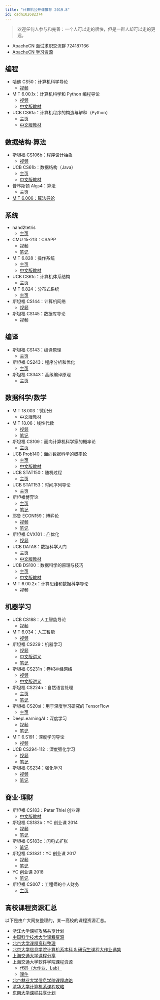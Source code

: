 ```yaml
---
title: "计算机公开课推荐 2019.8"
id: csdn102682374
---
```


> 欢迎任何人参与和完善：一个人可以走的很快，但是一群人却可以走的更远。

*   ApacheCN 面试求职交流群 724187166
*   [ApacheCN 学习资源](http://www.apachecn.org/)

## 编程

*   哈佛 CS50：计算机科学导论
    *   [视频](http://open.163.com/special/opencourse/cs50.html)
*   MIT 6.00.1x：计算机科学和 Python 编程导论
    *   [视频](http://www.xuetangx.com/courses/course-v1:MITx+6_00_1x+sp/about)
    *   [中文版教材](https://legacy.gitbook.com/book/lenkimo/byte-of-python-chinese-edition/details)
*   UCB CS61a：计算机程序的构造与解释（Python）
    *   [主页](https://cs61a.org/)
    *   [中文版教材](https://github.com/wizardforcel/sicp-py-zh)

## 数据结构·算法

*   斯坦福 CS106b：程序设计抽象
    *   [视频](http://open.163.com/special/opencourse/abstractions.html)
*   UCB CS61b：数据结构（Java）
    *   [主页](https://inst.eecs.berkeley.edu/~cs61b/)
    *   [中文版教材](https://github.com/apachecn/cs61b-textbook-zh)
*   普林斯顿 Algs4：算法
    *   [主页](http://algs4.cs.princeton.edu/)
*   [MIT 6.006：算法导论](http://open.163.com/special/opencourse/algorithms.html)

## 系统

*   nand2tetris
    *   [主页](http://www.nand2tetris.org/)
*   CMU 15-213：CSAPP
    *   [视频](https://www.bilibili.com/video/av20304787)
    *   [笔记](http://wdxtub.com/2016/04/16/thin-csapp-1/)
*   MIT 6.828：操作系统
    *   [主页](https://pdos.csail.mit.edu/6.828/)
    *   [中文版教材](https://legacy.gitbook.com/book/th0ar/xv6-chinese)
*   UCB CS61c：计算机体系结构
    *   [主页](http://www-inst.eecs.berkeley.edu/~cs61c/)
*   MIT 6.824：分布式系统
    *   [主页](https://pdos.csail.mit.edu/6.824/)
*   斯坦福 CS144：计算机网络
    *   [视频](https://www.bilibili.com/video/av11930774/)
*   斯坦福 CS145：数据库导论
    *   [视频](https://www.bilibili.com/video/av19616961/)

## 编译

*   斯坦福 CS143：编译原理
    *   [主页](http://web.stanford.edu/class/cs143/)
*   斯坦福 CS243：程序分析和优化
    *   [主页](https://suif.stanford.edu/~courses/cs243/)
*   斯坦福 CS343：高级编译原理
    *   [主页](http://web.stanford.edu/class/cs343/)

## 数据科学/数学

*   MIT 18.003：微积分
    *   [中文版教材](https://github.com/apachecn/calc4b-zh)
*   MIT 18.06：线性代数
    *   [视频](http://open.163.com/special/opencourse/daishu.html)
    *   [笔记](https://github.com/zlotus/notes-linear-algebra)
*   斯坦福 CS109：面向计算机科学家的概率论
    *   [主页](https://web.stanford.edu/class/cs109/)
*   UCB Prob140：面向数据科学的概率论
    *   [主页](https://prob140.org/)
    *   [中文版教材](https://github.com/apachecn/prob140-textbook-zh)
*   UCB STAT150：随机过程
    *   [主页](https://www.stat.berkeley.edu/~aldous/150/)
*   UCB STAT153：时间序列导论
    *   [主页](https://www.stat.berkeley.edu/~aditya/styled-5/index.html)
*   斯坦福博弈论
    *   [主页](http://www.game-theory-class.org/)
    *   [笔记](https://github.com/apachecn/stanford-game-theory-notes-zh)
*   耶鲁 ECON159：博弈论
    *   [视频](http://open.163.com/special/gametheory/)
    *   [笔记](https://download.csdn.net/download/wizardforcel/10294261)
*   斯坦福 CVX101：凸优化
    *   [视频](https://www.bilibili.com/video/av8907218/)
*   UCB DATA8：数据科学入门
    *   [主页](http://data8.org/)
    *   [中文版教材](https://github.com/Kivy-CN/data8-textbook-zh)
*   UCB DS100：数据科学的原理与技巧
    *   [主页](http://www.ds100.org/)
    *   [中文版教材](https://github.com/apachecn/ds100-textbook-zh)
*   MIT 6.00.2x：计算思维和数据科学导论
    *   [视频](http://www.xuetangx.com/courses/MITx/6_00_2x/2014_T2/about)

## 机器学习

*   UCB CS188：人工智能导论
    *   [视频](https://www.bilibili.com/video/av15630620/)
*   MIT 6.034：人工智能
    *   [视频](http://open.163.com/movie/2017/9/Q/S/MCTMNN3UI_MCTMNR8QS.html)
*   斯坦福 CS229：机器学习
    *   [视频](http://open.163.com/special/opencourse/machinelearning.html)
    *   [中文版讲义](https://github.com/Kivy-CN/Stanford-CS-229-CN)
    *   [笔记](http://ai-start.com/ml2014/)
*   斯坦福 CS231n：卷积神经网络
    *   [视频](https://www.bilibili.com/video/av16585576)
    *   [中文版讲义](https://zhuanlan.zhihu.com/p/21930884?refer=intelligentunit)
*   斯坦福 CS224n：自然语言处理
    *   [主页](http://web.stanford.edu/class/cs224n/)
    *   [笔记](https://github.com/apachecn/stanford-cs224n-notes-zh)
*   斯坦福 CS20si：用于深度学习研究的 TensorFlow
    *   [主页](https://web.stanford.edu/class/cs20si/)
*   DeepLearningAI：深度学习
    *   [视频](https://mooc.study.163.com/course/deeplearning_ai-2001281002#/info)
    *   [笔记](http://ai-start.com/dl2017/)
*   MIT 6.S191：深度学习导论
    *   [视频](https://www.bilibili.com/video/av19113488)
*   UCB CS294-112：深度强化学习
    *   [视频](https://www.bilibili.com/video/av9802698/)
    *   [笔记](https://github.com/apachecn/ucb-cs294-112-notes-zh)
*   斯坦福 CS234：强化学习
    *   [视频](https://www.bilibili.com/video/av47812079)
    *   [笔记](https://github.com/apachecn/stanford-cs234-notes-zh)

## 商业·理财

*   斯坦福 CS183：Peter Thiel 创业课
    *   [中文版教材](https://github.com/apachecn/stanford-cs183-notes/tree/master/docs/a)
*   斯坦福 CS183b：YC 创业课 2014
    *   [视频](http://open.163.com/special/opencourse/startup.html)
    *   [笔记](https://github.com/apachecn/stanford-cs183-notes/tree/master/docs/b)
*   斯坦福 CS183c：闪电式扩张
    *   [笔记](https://github.com/apachecn/stanford-cs183-notes/tree/master/docs/c)
*   斯坦福 CS183f：YC 创业课 2017
    *   [视频](https://search.bilibili.com/all?keyword=2017%20YC%20%E5%88%9B%E4%B8%9A%E8%AF%BE)
    *   [笔记](https://github.com/apachecn/stanford-cs183-notes/tree/master/docs/f)
*   YC 创业课 2018
    *   [笔记](https://github.com/apachecn/stanford-cs183-notes/tree/master/docs/sus2018)
*   斯坦福 CS007：工程师的个人财务
    *   [主页](https://cs007.blog/)

## 高校课程资源汇总

以下是由广大网友整理的，某一高校的课程资源汇总。

*   [浙江大学课程攻略共享计划](https://github.com/QSCTech/zju-icicles)
*   [中国科学技术大学课程资源](https://github.com/USTC-Resource/USTC-Course)
*   [北京大学课程资料整理](https://github.com/lib-pku/libpku)
*   [北京大学信息学院计算机系本科 & 研究生课程大作业选集](https://github.com/tongtzeho/PKUCourse)
*   [上海交通大学课程分享](https://github.com/CoolPhilChen/SJTU-Courses/)
*   上海交通大学软件学院课程资源
    *   [代码（大作业、Lab）](https://github.com/SJTU-SE/awesome-se)
    *   [课件](https://github.com/sjtu-se-courseware/sjtu-se-courseware)
*   [北京林业大学信息学院课程攻略](https://github.com/bljx/BFU-leaf)
*   [清华大学计算机系课程攻略](https://github.com/PKUanonym/REKCARC-TSC-UHT)
*   [东南大学课程共享计划](https://github.com/zjdx1998/seucourseshare)